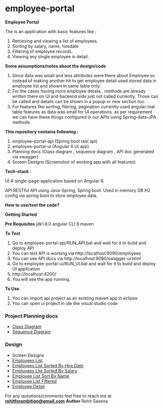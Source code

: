 # employee-portal
<b>Employee Portal</b>

The is an application with basic features like :
1. Retrieving and viewing a list of employees.
2. Sorting by salary, name, hiredate
4. Filtering of employee records.
3. Viewing any single employee in detail.

<b>Some assumptions/notes about the design/code</b>
1. Since data was small and less attributes were there about Employee so instead of making another hit to get employee detail
used stored data in employee list and shown in same table only.
2. For the cases having more employee details , methods are already written there on UI and backend side just not called currently.
Those can be called and details can be shown in a popup or new section too.
3. For features like sorting, filering, pagination currently used angular mat table features as data was small for UI operations.
as per requirement we can have these things configured in our APIs using Spring-data-JPA methods

<b>This repository contains following :</b>
1. employee-portal-api (Spring boot rest api)
2. employee-portal-ui (Angular 6 UI app)
3. Planning docs (Class diagram , sequence diagram , API doc generated via swagger)
4. Screen Designs (Screenshot of working app with all features)

<b>Tech-stack :</b>

UI
A single-page-application based on Angular 6.

API
RESTful API using Java-Spring, Spring boot.
Used in memory DB H2 config via spring boot to store employee data.

<b>How to use/test the code?</b>

<b>Getting Started</b>

<b>Pre Requisites</b>
jdk1.8.0
angular CLI 6
maven

<b>To Test</b>
1. Go to employee-portal-api/RUN_API.bat and wait for it to build and deploy API
2. You can test API is working via http://localhost:9090/employees
3. You can see API docs via http://localhost:9090/swagger-ui.html
3. Go to employee-portal-ui/RUN_UI.bat and wait for it to build and deploy UI application
4. http://localhost:4200/
5. You will see the app running.

<b>To Use</b>
1. You can import api project as an existing maven app in eclipse
2. You can open ui project in ide like visual studio code 

### Project Planning docs

* [Class Diagram](PlanningDocs/Class-Diagram.jpg)
* [Sequence Diagram](PlanningDocs/Sequence-Diagram.png)

### Design

* Screen Designs
 * [Employees List](ScreenDesigns/EmployeesList.png)
 * [Employees List Sorted By Hire Date](ScreenDesigns/EmployeesListSortedByHireDate.png)
 * [Employees List Sorted By Salary](ScreenDesigns/EmployeesListSortedBySalary.png)
 * [Employee List Sort By Name](ScreenDesigns/EmployeeListSortByName.png)
 * [Employee List Filtered](ScreenDesigns/EmployeeListFiltered.png)
 * [Employee Detail](ScreenDesigns/EmployeeDetail.png)


For any questions/comments feel free to reach me at <b>rohitforambition@gmail.com</b>
<b>Author</b>
Rohit Saxena.
